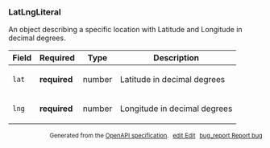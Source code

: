 <!--- This is a generated file, do not edit! -->
<!--- [START maps_http_schema_latlngliteral] -->
<h3 class="schema-object" id="LatLngLiteral">LatLngLiteral</h3>

An object describing a specific location with Latitude and Longitude in decimal degrees.

| Field | Required     | Type   | Description                                                                        |
| :---- | ------------ | ------ | ---------------------------------------------------------------------------------- |
| `lat` | **required** | number | <div class="nonref-property-description"><p>Latitude in decimal degrees</p></div>  |
| `lng` | **required** | number | <div class="nonref-property-description"><p>Longitude in decimal degrees</p></div> |

<p style="text-align: right; font-size: smaller;">Generated from the <a class="gc-analytics-event" data-category="GMP" data-label="openapi-github" href="https://github.com/googlemaps/openapi-specification" title="Google Maps Platform OpenAPI Specification" class="external">OpenAPI specification</a>.
<a class="gc-analytics-event" data-category="GMP" data-label="openapi-github" style="margin-left: 5px;" href="https://github.com/googlemaps/openapi-specification/blob/main/specification/schemas/LatLngLiteral.yml" title="Edit on GitHub"><span class="material-icons">edit</span> Edit</a>
<a class="gc-analytics-event" data-category="GMP" data-label="openapi-github" style="margin-left: 5px;" href="https://github.com/googlemaps/openapi-specification/issues/new?assignees=&labels=type%3A+bug%2C+triage+me&template=bug_report.md&title=[schemas] Bug - LatLngLiteral" title="File bug for schemas on GitHub"><span class="material-icons">bug_report</span> Report bug</a>
</p>

<!--- [END maps_http_schema_latlngliteral] -->
